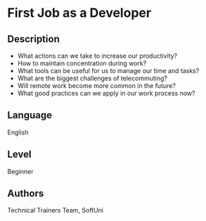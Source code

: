 # First Job as a Developer

## Description
- What actions can we take to increase our productivity?
- How to maintain concentration during work? 
- What tools can be useful for us to manage our time and tasks?
- What are the biggest challenges of telecommuting?
- Will remote work become more common in the future?
- What good practices can we apply in our work process now?

## Language
English

## Level
Beginner

## Authors
Technical Trainers Team, SoftUni